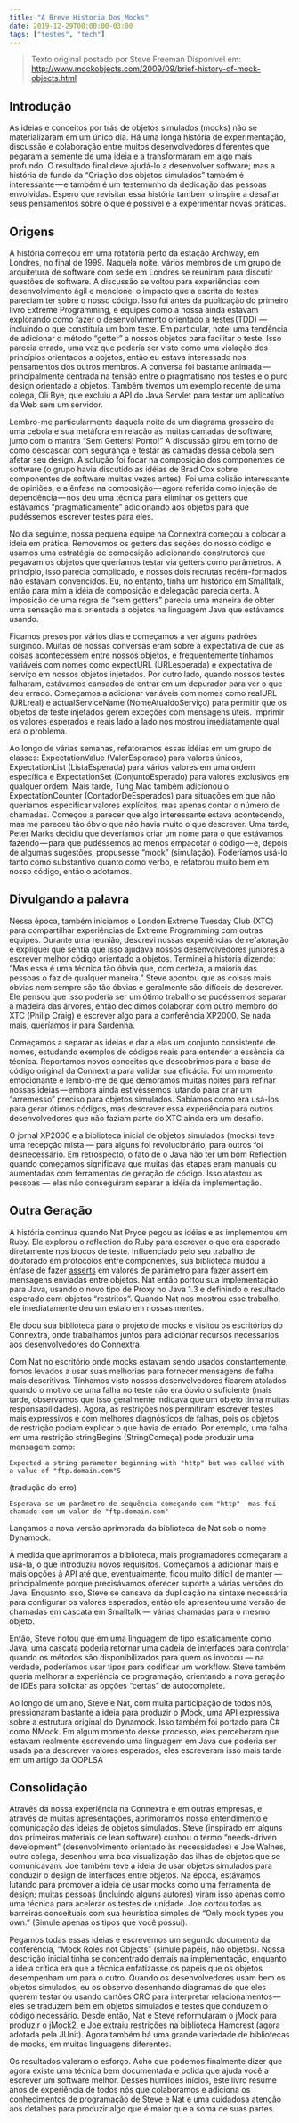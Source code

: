 ```yaml
---
title: "A Breve Historia Dos Mocks"
date: 2019-12-29T00:00:00-03:00
tags: ["testes", "tech"]
---
```


> Texto original postado por Steve Freeman
> Disponível em: http://www.mockobjects.com/2009/09/brief-history-of-mock-objects.html

## Introdução

As ideias e conceitos por trás de objetos simulados (mocks) não se materializaram em um único dia. Há uma longa história de experimentação, discussão e colaboração entre muitos desenvolvedores diferentes que pegaram a semente de uma ideia e a transformaram em algo mais profundo. O resultado final deve ajudá-lo a desenvolver software; mas a história de fundo da “Criação dos objetos simulados” também é interessante — e também é um testemunho da dedicação das pessoas envolvidas. Espero que revisitar essa história também o inspire a desafiar seus pensamentos sobre o que é possível e a experimentar novas práticas.


## Origens

A história começou em uma rotatória perto da estação Archway, em Londres, no final de 1999. Naquela noite, vários membros de um grupo de arquitetura de software com sede em Londres se reuniram para discutir questões de software. A discussão se voltou para experiências com desenvolvimento ágil e mencionei o impacto que a escrita de testes pareciam ter sobre o nosso código. Isso foi antes da publicação do primeiro livro Extreme Programming, e equipes como a nossa ainda estavam explorando como fazer o desenvolvimento orientado a testes (TDD) — incluindo o que constituía um bom teste. Em particular, notei uma tendência de adicionar o método “getter” a nossos objetos para facilitar o teste. Isso parecia errado, uma vez que poderia ser visto como uma violação dos princípios orientados a objetos, então eu estava interessado nos pensamentos dos outros membros. A conversa foi bastante animada — principalmente centrada na tensão entre o pragmatismo nos testes e o puro design orientado a objetos. Também tivemos um exemplo recente de uma colega, Oli Bye, que excluiu a API do Java Servlet para testar um aplicativo da Web sem um servidor.

Lembro-me particularmente daquela noite de um diagrama grosseiro de uma cebola e sua metáfora em relação as muitas camadas de software, junto com o mantra “Sem Getters! Ponto!” A discussão girou em torno de como descascar com segurança e testar as camadas dessa cebola sem afetar seu design. A solução foi focar na composição dos componentes de software (o grupo havia discutido as idéias de Brad Cox sobre componentes de software muitas vezes antes). Foi uma colisão interessante de opiniões, e a ênfase na composição — agora referida como injeção de dependência — nos deu uma técnica para eliminar os getters que estávamos “pragmaticamente” adicionando aos objetos para que pudéssemos escrever testes para eles.

No dia seguinte, nossa pequena equipe na Connextra começou a colocar a ideia em prática. Removemos os getters das seções do nosso código e usamos uma estratégia de composição adicionando construtores que pegavam os objetos que queríamos testar via getters como parâmetros. A princípio, isso parecia complicado, e nossos dois recrutas recém-formados não estavam convencidos. Eu, no entanto, tinha um histórico em Smalltalk, então para mim a idéia de composição e delegação parecia certa. A imposição de uma regra de “sem getters” parecia uma maneira de obter uma sensação mais orientada a objetos na linguagem Java que estávamos usando.

Ficamos presos por vários dias e começamos a ver alguns padrões surgindo. Muitas de nossas conversas eram sobre a expectativa de que as coisas acontecessem entre nossos objetos, e frequentemente tínhamos variáveis com nomes como expectURL (URLesperada) e expectativa de serviço em nossos objetos injetados. Por outro lado, quando nossos testes falharam, estávamos cansados de entrar em um depurador para ver o que deu errado. Começamos a adicionar variáveis com nomes como realURL (URLreal) e actualServiceName (NomeAtualdoServiço) para permitir que os objetos de teste injetados gerem exceções com mensagens úteis. Imprimir os valores esperados e reais lado a lado nos mostrou imediatamente qual era o problema.

Ao longo de várias semanas, refatoramos essas idéias em um grupo de classes: ExpectationValue (ValorEsperado) para valores únicos, ExpectationList (ListaEsperada) para vários valores em uma ordem específica e ExpectationSet (ConjuntoEsperado) para valores exclusivos em qualquer ordem. Mais tarde, Tung Mac também adicionou o ExpectationCounter (ContadorDeEsperados) para situações em que não queríamos especificar valores explícitos, mas apenas contar o número de chamadas. Começou a parecer que algo interessante estava acontecendo, mas me pareceu tão óbvio que não havia muito o que descrever. Uma tarde, Peter Marks decidiu que deveríamos criar um nome para o que estávamos fazendo — para que pudéssemos ao menos empacotar o código — e, depois de algumas sugestões, propusesse “mock” (simulação). Poderíamos usá-lo tanto como substantivo quanto como verbo, e refatorou muito bem em nosso código, então o adotamos.

## Divulgando a palavra


Nessa época, também iniciamos o London Extreme Tuesday Club (XTC) para compartilhar experiências de Extreme Programming com outras equipes. Durante uma reunião, descrevi nossas experiências de refatoração e expliquei que sentia que isso ajudava nossos desenvolvedores juniores a escrever melhor código orientado a objetos. Terminei a história dizendo: “Mas essa é uma técnica tão óbvia que, com certeza, a maioria das pessoas o faz de qualquer maneira.” Steve apontou que as coisas mais óbvias nem sempre são tão óbvias e geralmente são difíceis de descrever. Ele pensou que isso poderia ser um ótimo trabalho se pudéssemos separar a madeira das árvores, então decidimos colaborar com outro membro do XTC (Philip Craig) e escrever algo para a conferência XP2000. Se nada mais, queríamos ir para Sardenha.

Começamos a separar as ideias e dar a elas um conjunto consistente de nomes, estudando exemplos de códigos reais para entender a essência da técnica. Reportamos novos conceitos que descobrimos para a base de código original da Connextra para validar sua eficácia. Foi um momento emocionante e lembro-me de que demoramos muitas noites para refinar nossas ideias — embora ainda estivéssemos lutando para criar um “arremesso” preciso para objetos simulados. Sabíamos como era usá-los para gerar ótimos códigos, mas descrever essa experiência para outros desenvolvedores que não faziam parte do XTC ainda era um desafio.

O jornal XP2000 e a biblioteca inicial de objetos simulados (mocks) teve uma recepção mista — para alguns foi revolucionário, para outros foi desnecessário. Em retrospecto, o fato de o Java não ter um bom Reflection quando começamos significava que muitas das etapas eram manuais ou aumentadas com ferramentas de geração de código. Isso afastou as pessoas — elas não conseguiram separar a idéia da implementação.


## Outra Geração


A história continua quando Nat Pryce pegou as idéias e as implementou em Ruby. Ele explorou o reflection do Ruby para escrever o que era esperado diretamente nos blocos de teste. Influenciado pelo seu trabalho de doutorado em protocolos entre componentes, sua biblioteca mudou a ênfase de fazer [asserts](https://pt.wikipedia.org/wiki/Asser%C3%A7%C3%A3o) em valores de parâmetro para fazer assert em mensagens enviadas entre objetos. Nat então portou sua implementação para Java, usando o novo tipo de Proxy no Java 1.3 e definindo o resultado esperado com objetos “restritos”. Quando Nat nos mostrou esse trabalho, ele imediatamente deu um estalo em nossas mentes.


Ele doou sua biblioteca para o projeto de mocks e visitou os escritórios do Connextra, onde trabalhamos juntos para adicionar recursos necessários aos desenvolvedores do Connextra.

Com Nat no escritório onde mocks estavam sendo usados constantemente, fomos levados a usar suas melhorias para fornecer mensagens de falha mais descritivas. Tínhamos visto nossos desenvolvedores ficarem atolados quando o motivo de uma falha no teste não era óbvio o suficiente (mais tarde, observamos que isso geralmente indicava que um objeto tinha muitas responsabilidades). Agora, as restrições nos permitiram escrever testes mais expressivos e com melhores diagnósticos de falhas, pois os objetos de restrição podiam explicar o que havia de errado. Por exemplo, uma falha em uma restrição stringBegins (StringComeça) pode produzir uma mensagem como:

```
Expected a string parameter beginning with "http" but was called with a value of "ftp.domain.com"S
```

(tradução do erro)

```
Esperava-se um parâmetro de sequência começando com "http"  mas foi chamado com um valor de "ftp.domain.com"
```


Lançamos a nova versão aprimorada da biblioteca de Nat sob o nome Dynamock.

À medida que aprimoramos a biblioteca, mais programadores começaram a usá-la, o que introduziu novos requisitos. Começamos a adicionar mais e mais opções à API até que, eventualmente, ficou muito difícil de manter — principalmente porque precisávamos oferecer suporte a várias versões do Java. Enquanto isso, Steve se cansava da duplicação na sintaxe necessária para configurar os valores esperados, então ele apresentou uma versão de chamadas em cascata em Smalltalk — várias chamadas para o mesmo objeto.

Então, Steve notou que em uma linguagem de tipo estaticamente como Java, uma cascata poderia retornar uma cadeia de interfaces para controlar quando os métodos são disponibilizados para quem os invocou — na verdade, poderíamos usar tipos para codificar um workflow. Steve também queria melhorar a experiência de programação, orientando a nova geração de IDEs para solicitar as opções “certas” de autocomplete.

Ao longo de um ano, Steve e Nat, com muita participação de todos nós, pressionaram bastante a ideia para produzir o jMock, uma API expressiva sobre a estrutura original do Dynamock. Isso também foi portado para C# como NMock. Em algum momento desse processo, eles perceberam que estavam realmente escrevendo uma linguagem em Java que poderia ser usada para descrever valores esperados; eles escreveram isso mais tarde em um artigo da OOPLSA


## Consolidação

Através da nossa experiência na Connextra e em outras empresas, e através de muitas apresentações, aprimoramos nosso entendimento e comunicação das ideias de objetos simulados. Steve (inspirado em alguns dos primeiros materiais de lean software) cunhou o termo “needs-driven development” (desenvolvimento orientado às necessidades) e Joe Walnes, outro colega, desenhou uma boa visualização das ilhas de objetos que se comunicavam. Joe também teve a ideia de usar objetos simulados para conduzir o design de interfaces entre objetos. Na época, estávamos lutando para promover a ideia de usar mocks como uma ferramenta de design; muitas pessoas (incluindo alguns autores) viram isso apenas como uma técnica para acelerar os testes de unidade. Joe cortou todas as barreiras conceituais com sua heurística simples de “Only mock types you own.” (Simule apenas os tipos que você possui).

Pegamos todas essas ideias e escrevemos um segundo documento da conferência, “Mock Roles not Objects” (simule papéis, não objetos). Nossa descrição inicial tinha se concentrado demais na implementação, enquanto a ideia crítica era que a técnica enfatizasse os papéis que os objetos desempenham um para o outro. Quando os desenvolvedores usam bem os objetos simulados, eu os observo desenhando diagramas do que eles querem testar ou usando cartões CRC para interpretar relacionamentos — eles se traduzem bem em objetos simulados e testes que conduzem o código necessário. Desde então, Nat e Steve reformularam o jMock para produzir o jMock2, e Joe extraiu restrições na biblioteca Hamcrest (agora adotada pela JUnit). Agora também há uma grande variedade de bibliotecas de mocks, em muitas linguagens diferentes.

Os resultados valeram o esforço. Acho que podemos finalmente dizer que agora existe uma técnica bem documentada e polida que ajuda você a escrever um software melhor. Desses humildes inícios, este livro resume anos de experiência de todos nós que colaboramos e adiciona os conhecimentos de programação de Steve e Nat e uma cuidadosa atenção aos detalhes para produzir algo que é maior que a soma de suas partes.

